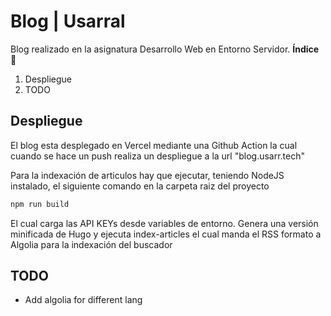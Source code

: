 # Blog | Usarral

Blog realizado en la asignatura Desarrollo Web en Entorno Servidor.
**Índice** :scroll:  

1. Despliegue
2. TODO

## Despliegue

El blog esta desplegado en Vercel mediante una Github Action la cual cuando se hace un push realiza un despliegue a la url "blog.usarr.tech"

Para la indexación de articulos hay que ejecutar, teniendo NodeJS instalado, el siguiente comando en la carpeta raiz del proyecto

````sh
npm run build
````

El cual carga las API KEYs desde variables de entorno. Genera una versión minificada de Hugo y ejecuta index-articles el cual manda el RSS formato a Algolia para la indexación del buscador

## TODO

* Add algolia for different lang
